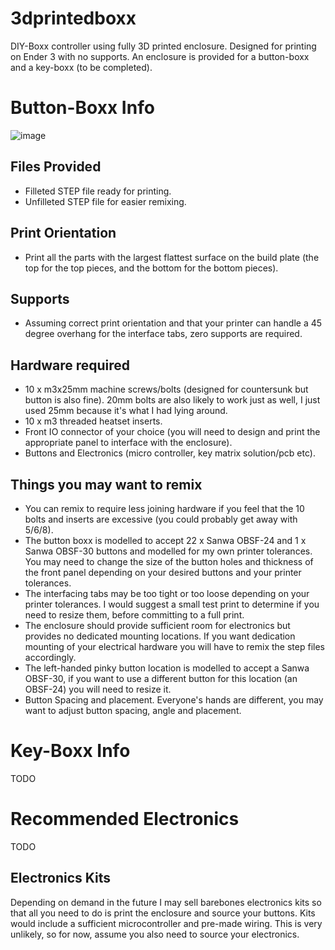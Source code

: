 # 3dprintedboxx
DIY-Boxx controller using fully 3D printed enclosure. Designed for printing on Ender 3 with no supports. An enclosure is provided for a button-boxx and a key-boxx (to be completed).

# Button-Boxx Info

![image](https://github.com/ViWalkerDev/3dprintedboxx/assets/112364190/6894efa9-a0f3-4773-bdb2-2bca43cbf3ce)


## Files Provided
- Filleted STEP file ready for printing.
- Unfilleted STEP file for easier remixing.

## Print Orientation
- Print all the parts with the largest flattest surface on the build plate (the top for the top pieces, and the bottom for the bottom pieces).

## Supports
- Assuming correct print orientation and that your printer can handle a 45 degree overhang for the interface tabs, zero supports are required. 

## Hardware required
- 10 x m3x25mm machine screws/bolts (designed for countersunk but button is also fine). 20mm bolts are also likely to work just as well, I just used 25mm because it's what I had lying around. 
- 10 x m3 threaded heatset inserts.
- Front IO connector of your choice (you will need to design and print the appropriate panel to interface with the enclosure).
- Buttons and Electronics (micro controller, key matrix solution/pcb etc).

## Things you may want to remix
- You can remix to require less joining hardware if you feel that the 10 bolts and inserts are excessive (you could probably get away with 5/6/8).
- The button boxx is modelled to accept 22 x Sanwa OBSF-24 and 1 x Sanwa OBSF-30 buttons and modelled for my own printer tolerances. You may need to change the size of the button holes and thickness of the front panel depending on your desired buttons and your printer tolerances.
- The interfacing tabs may be too tight or too loose depending on your printer tolerances. I would suggest a small test print to determine if you need to resize them, before committing to a full print.
- The enclosure should provide sufficient room for electronics but provides no dedicated mounting locations. If you want dedication mounting of your electrical hardware you will have to remix the step files accordingly.
- The left-handed pinky button location is modelled to accept a Sanwa OBSF-30, if you want to use a different button for this location (an OBSF-24) you will need to resize it.
- Button Spacing and placement. Everyone's hands are different, you may want to adjust button spacing, angle and placement.

# Key-Boxx Info
TODO

# Recommended Electronics
TODO

## Electronics Kits
Depending on demand in the future I may sell barebones electronics kits so that all you need to do is print the enclosure and source your buttons. 
Kits would include a sufficient microcontroller and pre-made wiring. This is very unlikely, so for now, assume you also need to source your electronics.
